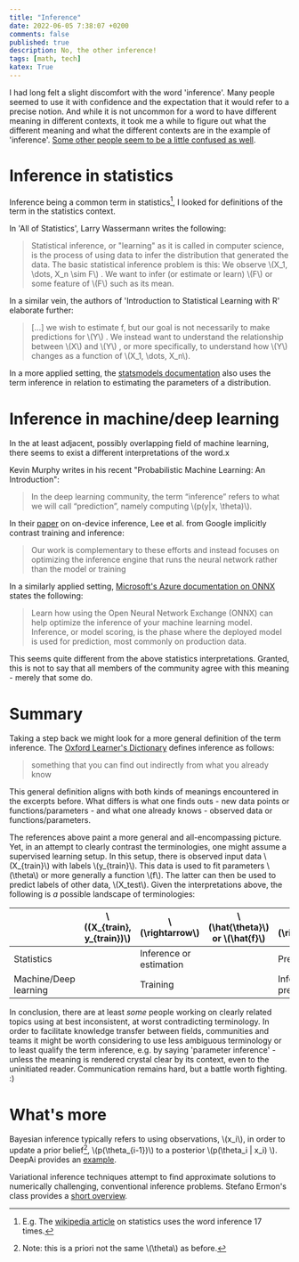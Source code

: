 ```yaml
---
title: "Inference"
date: 2022-06-05 7:38:07 +0200
comments: false
published: true
description: No, the other inference!
tags: [math, tech]
katex: True
---
```


I had long felt a slight discomfort with the word 'inference'. Many people seemed to use it with confidence and the expectation that it would refer to a precise notion. And while it is not uncommon for a word to have different meaning in different contexts, it took me a while to figure out what the different meaning and what the different contexts are in the example of 'inference'. [Some other people seem to be a little confused as well](https://stackoverflow.com/questions/55852777/is-training-inference-terminology-in-deep-learning-any-different-than-train-te).


# Inference in statistics

Inference being a common term in statistics[^0], I looked for definitions of the term in the statistics context.

In 'All of Statistics', Larry Wassermann writes the following:

> Statistical inference, or "learning" as it is called in computer science, is the process of using data to infer the distribution that generated the data. The basic statistical inference problem is this:
> We observe \\(X_1, \dots, X_n \sim  F\\) . We want to infer (or estimate or learn) \\(F\\) or some feature of \\(F\\) such as its mean.

In a similar vein, the authors of 'Introduction to Statistical Learning with R' elaborate further:

> [...] we wish to estimate f, but our goal is not necessarily to make predictions for \\(Y\\) . We instead want to understand the relationship between \\(X\\) and \\(Y\\) , or more specifically, to understand how \\(Y\\) changes as a function of \\(X_1, \dots, X_n\\).

In a more applied setting, the [statsmodels documentation](https://www.statsmodels.org/stable/emplike.html?highlight=inference) also uses the term inference in relation to estimating the parameters of a distribution.

# Inference in machine/deep learning

In the at least adjacent, possibly overlapping field of machine learning, there seems to exist a different interpretations of the word.x

Kevin Murphy writes in his recent "Probabilistic Machine Learning: An Introduction":

>  In the deep learning community, the term “inference” refers to what we will call “prediction”, namely computing \\(p(y|x, \theta)\\).

In their [paper](https://arxiv.org/pdf/1907.01989.pdf) on on-device inference, Lee et al. from Google implicitly contrast training and inference:

>  Our work is complementary to these efforts and instead focuses on optimizing the inference engine that runs the neural network rather than the model or training

In a similarly applied setting, [Microsoft's Azure documentation on ONNX](https://docs.microsoft.com/en-us/azure/machine-learning/concept-onnx) states the following:

> Learn how using the Open Neural Network Exchange (ONNX) can help optimize the inference of your machine learning model. Inference, or model scoring, is the phase where the deployed model is used for prediction, most commonly on production data.

This seems quite different from the above statistics interpretations. Granted, this is not to say that all members of the community agree with this meaning - merely that some do.

# Summary

Taking a step back we might look for a more general definition of the term inference. The [Oxford Learner's Dictionary](https://www.oxfordlearnersdictionaries.com/definition/english/inference#:~:text=%2F%CB%88%C9%AAnf%C9%99r%C9%99ns%2F,you%20already%20know%20synonym%20deduction) defines inference as follows:

> something that you can find out indirectly from what you already know

This general definition aligns with both kinds of meanings encountered in the excerpts before. What differs is what one finds outs - new data points or functions/parameters - and what one already knows - observed data or functions/parameters.

The references above paint a more general and all-encompassing picture. Yet, in an attempt to clearly contrast the terminologies, one might assume a supervised learning setup. In this setup, there is observed input data \\(X_{train}\\) with labels \\(y_{train}\\). This data is used to fit parameters \\(\theta\\) or more generally a function \\(f\\). The latter can then be used to predict labels of other data, \\(X_test\\). Given the interpretations above, the following is _a_ possible landscape of terminologies:

|                       | \\((X_{train}, y_{train})\\) | \\(\rightarrow\\)       | \\(\hat{\theta}\\) or \\(\\hat{f}\\) | \\(\rightarrow\\)       | \\((X_{test},\hat{y}_{test})\\) |
|-----------------------|---------|-------------------------|--------------------------------------|-------------------------|---------------|
| Statistics            |         | Inference or estimation |                                      | Prediction              |               |
| Machine/Deep learning |         | Training                |                                      | Inference or prediction |               |

In conclusion, there are at least _some_ people working on clearly related topics using at best inconsistent, at worst contradicting terminology. In order to facilitate knowledge transfer between fields, communities and teams it might be worth considering to use less ambiguous terminology or to  least qualify the term inference, e.g. by saying 'parameter inference' - unless the meaning is rendered crystal clear by its context, even to the uninitiated reader. Communication remains hard, but a battle worth fighting. :)

# What's more
Bayesian inference typically refers to using observations, \\(x_i\\), in order to update a prior belief[^1], \\(p(\theta_{i-1})\\) to a posterior \\(p(\theta_i | x_i) \\). DeepAi provides an [example](https://deepai.org/machine-learning-glossary-and-terms/bayesian-inference).

Variational inference techniques attempt to find approximate solutions to numerically challenging, conventional inference problems. Stefano Ermon's class provides a [short overview](https://ermongroup.github.io/cs228-notes/inference/variational/).

[^0]: E.g. The [wikipedia article](https://en.wikipedia.org/wiki/Statistics) on statistics uses the word inference 17 times.
[^1]: Note: this is a priori not the same \\(\theta\\) as before.
